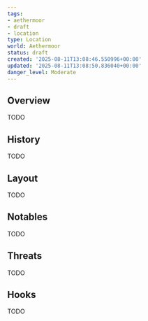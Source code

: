 ```yaml
---
tags:
- aethermoor
- draft
- location
type: Location
world: Aethermoor
status: draft
created: '2025-08-11T13:08:46.550996+00:00'
updated: '2025-08-11T13:08:50.836040+00:00'
danger_level: Moderate
---
```



## Overview

TODO
## History

TODO
## Layout

TODO
## Notables

TODO
## Threats

TODO
## Hooks

TODO
